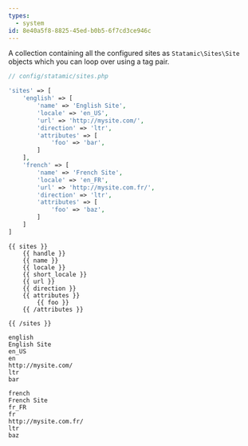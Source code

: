 ```yaml
---
types:
  - system
id: 8e40a5f8-8825-45ed-b0b5-6f7cd3ce946c
---
```

A collection containing all the configured sites as `Statamic\Sites\Site` objects which you can loop over using a tag pair.

``` php
// config/statamic/sites.php

'sites' => [
    'english' => [
        'name' => 'English Site',
        'locale' => 'en_US',
        'url' => 'http://mysite.com/',
        'direction' => 'ltr',
        'attributes' => [
            'foo' => 'bar',
        ]
    ],
    'french' => [
        'name' => 'French Site',
        'locale' => 'en_FR',
        'url' => 'http://mysite.com.fr/',
        'direction' => 'ltr',
        'attributes' => [
            'foo' => 'baz',
        ]
    ]
]
```

```
{{ sites }}
    {{ handle }}
    {{ name }}
    {{ locale }}
    {{ short_locale }}
    {{ url }}
    {{ direction }}
    {{ attributes }}
        {{ foo }}
    {{ /attributes }}

{{ /sites }}
```

``` output
english
English Site
en_US
en
http://mysite.com/
ltr
bar

french
French Site
fr_FR
fr
http://mysite.com.fr/
ltr
baz

```
